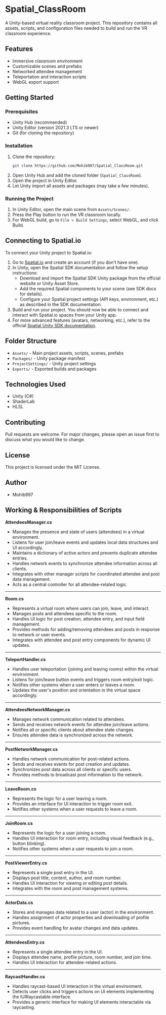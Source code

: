 
# Spatial_ClassRoom

A Unity-based virtual reality classroom project. This repository contains all assets, scripts, and configuration files needed to build and run the VR classroom experience.

## Features

- Immersive classroom environment
- Customizable scenes and prefabs
- Networked attendee management
- Teleportation and interaction scripts
- WebGL export support

## Getting Started

### Prerequisites

- Unity Hub (recommended)
- Unity Editor (version 2021.3 LTS or newer)
- Git (for cloning the repository)

### Installation

1. Clone the repository:
	```sh
	git clone https://github.com/Mohib997/Spatial_ClassRoom.git
	```
2. Open Unity Hub and add the cloned folder (`Spatial_ClassRoom`).
3. Open the project in Unity Editor.
4. Let Unity import all assets and packages (may take a few minutes).

### Running the Project

1. In Unity Editor, open the main scene from `Assets/Scenes/`.
2. Press the Play button to run the VR classroom locally.
3. For WebGL build, go to `File > Build Settings`, select WebGL, and click Build.

## Connecting to Spatial.io

To connect your Unity project to Spatial.io:

1. Go to [Spatial.io](https://spatial.io/) and create an account (if you don't have one).
2. In Unity, open the Spatial SDK documentation and follow the setup instructions:
	- Download and import the Spatial SDK Unity package from the official website or Unity Asset Store.
	- Add the required Spatial components to your scene (see SDK docs for details).
	- Configure your Spatial project settings (API keys, environment, etc.) as described in the SDK documentation.
3. Build and run your project. You should now be able to connect and interact with Spatial.io spaces from your Unity app.
4. For more advanced features (avatars, networking, etc.), refer to the official [Spatial Unity SDK documentation](https://docs.spatial.io/unity-sdk/).

## Folder Structure

- `Assets/` - Main project assets, scripts, scenes, prefabs
- `Packages/` - Unity package manifest
- `ProjectSettings/` - Unity project settings
- `Exports/` - Exported builds and packages

## Technologies Used

- Unity (C#)
- ShaderLab
- HLSL

## Contributing

Pull requests are welcome. For major changes, please open an issue first to discuss what you would like to change.

## License

This project is licensed under the MIT License.

## Author

- Mohib997


## Working & Responsibilities of Scripts
**AttendeesManager.cs**
-	Manages the presence and state of users (attendees) in a virtual environment.
-	Listens for user join/leave events and updates local data structures and UI accordingly.
-	Maintains a dictionary of active actors and prevents duplicate attendee entries.
-	Handles network events to synchronize attendee information across all clients.
-	Integrates with other manager scripts for coordinated attendee and post data management.
-	Acts as a central controller for all attendee-related logic.
---
**Room.cs**
-	Represents a virtual room where users can join, leave, and interact.
-	Manages posts and attendees specific to the room.
-	Handles UI logic for post creation, attendee entry, and input field management.
-	Provides methods for adding/removing attendees and posts in response to network or user events.
-	Integrates with attendee and post entry components for dynamic UI updates.
---
**TeleportHandler.cs**
-	Handles user teleportation (joining and leaving rooms) within the virtual environment.
-	Listens for join/leave button events and triggers room entry/exit logic.
-	Notifies other systems when a user enters or leaves a room.
-	Updates the user's position and orientation in the virtual space accordingly.
---
**AttendeesNetworkManager.cs**
-	Manages network communication related to attendees.
-	Sends and receives network events for attendee join/leave actions.
-	Notifies all or specific clients about attendee state changes.
-	Ensures attendee data is synchronized across the network.
---
**PostNetworkManager.cs**
-	Handles network communication for post-related actions.
-	Sends and receives events for post creation and updates.
-	Synchronizes post data across all clients or specific users.
-	Provides methods to broadcast post information to the network.
---
**LeaveRoom.cs**
-	Represents the logic for a user leaving a room.
-	Provides an interface for UI interaction to trigger room exit.
-	Notifies other systems when a user requests to leave a room.
---
**JoinRoom.cs**
-	Represents the logic for a user joining a room.
-	Handles UI interaction for room entry, including visual feedback (e.g., button blinking).
-	Notifies other systems when a user requests to join a room.
---
**PostViewerEntry.cs**
-	Represents a single post entry in the UI.
-	Displays post title, content, author, and room number.
-	Handles UI interaction for viewing or editing post details.
-	Integrates with the room and post management systems.
---
**ActorData.cs**
-	Stores and manages data related to a user (actor) in the environment.
-	Handles assignment of actor properties and downloading of profile pictures.
-	Provides event handling for avatar changes and data updates.
---
**AttendeesEntry.cs**
-	Represents a single attendee entry in the UI.
-	Displays attendee name, profile picture, room number, and join time.
-	Handles UI interaction for attendee-related actions.
---
**RaycastHandler.cs**
-	Handles raycast-based UI interaction in the virtual environment.
-	Detects user clicks and triggers actions on UI elements implementing the IUIRaycastable interface.
-	Provides a generic interface for making UI elements interactable via raycasting.

